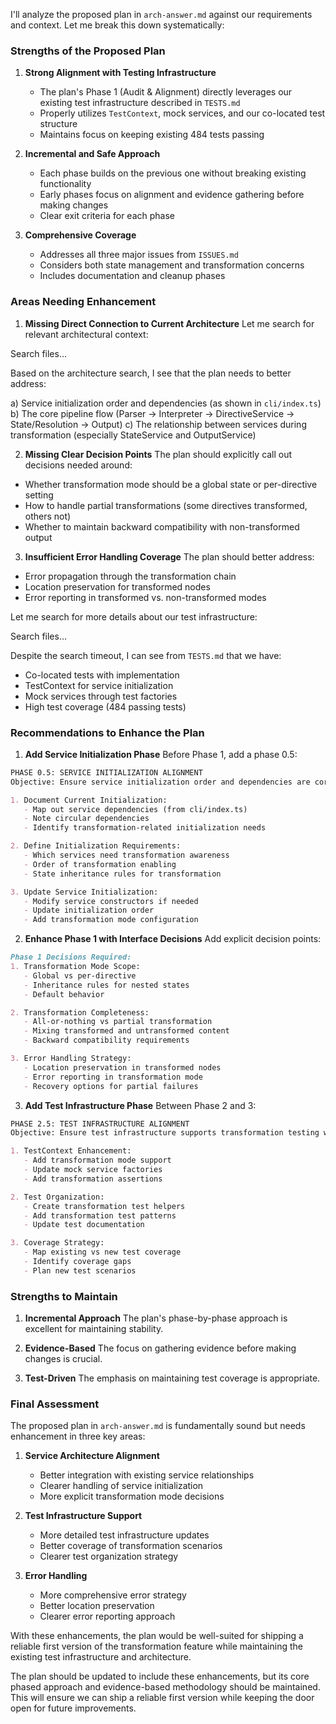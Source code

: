 I'll analyze the proposed plan in `arch-answer.md` against our requirements and context. Let me break this down systematically:

### Strengths of the Proposed Plan

1. **Strong Alignment with Testing Infrastructure**
   - The plan's Phase 1 (Audit & Alignment) directly leverages our existing test infrastructure described in `TESTS.md`
   - Properly utilizes `TestContext`, mock services, and our co-located test structure
   - Maintains focus on keeping existing 484 tests passing

2. **Incremental and Safe Approach**
   - Each phase builds on the previous one without breaking existing functionality
   - Early phases focus on alignment and evidence gathering before making changes
   - Clear exit criteria for each phase

3. **Comprehensive Coverage**
   - Addresses all three major issues from `ISSUES.md`
   - Considers both state management and transformation concerns
   - Includes documentation and cleanup phases

### Areas Needing Enhancement

1. **Missing Direct Connection to Current Architecture**
Let me search for relevant architectural context:

Search files...


Based on the architecture search, I see that the plan needs to better address:

a) Service initialization order and dependencies (as shown in `cli/index.ts`)
b) The core pipeline flow (Parser -> Interpreter -> DirectiveService -> State/Resolution -> Output)
c) The relationship between services during transformation (especially StateService and OutputService)

2. **Missing Clear Decision Points**
The plan should explicitly call out decisions needed around:
- Whether transformation mode should be a global state or per-directive setting
- How to handle partial transformations (some directives transformed, others not)
- Whether to maintain backward compatibility with non-transformed output

3. **Insufficient Error Handling Coverage**
The plan should better address:
- Error propagation through the transformation chain
- Location preservation for transformed nodes
- Error reporting in transformed vs. non-transformed modes

Let me search for more details about our test infrastructure:

Search files...


Despite the search timeout, I can see from `TESTS.md` that we have:
- Co-located tests with implementation
- TestContext for service initialization
- Mock services through test factories
- High test coverage (484 passing tests)

### Recommendations to Enhance the Plan

1. **Add Service Initialization Phase**
Before Phase 1, add a phase 0.5:
```markdown
PHASE 0.5: SERVICE INITIALIZATION ALIGNMENT
Objective: Ensure service initialization order and dependencies are correct for transformation support.

1. Document Current Initialization:
   - Map out service dependencies (from cli/index.ts)
   - Note circular dependencies
   - Identify transformation-related initialization needs

2. Define Initialization Requirements:
   - Which services need transformation awareness
   - Order of transformation enabling
   - State inheritance rules for transformation

3. Update Service Initialization:
   - Modify service constructors if needed
   - Update initialization order
   - Add transformation mode configuration
```

2. **Enhance Phase 1 with Interface Decisions**
Add explicit decision points:
```markdown
Phase 1 Decisions Required:
1. Transformation Mode Scope:
   - Global vs per-directive
   - Inheritance rules for nested states
   - Default behavior

2. Transformation Completeness:
   - All-or-nothing vs partial transformation
   - Mixing transformed and untransformed content
   - Backward compatibility requirements

3. Error Handling Strategy:
   - Location preservation in transformed nodes
   - Error reporting in transformation mode
   - Recovery options for partial failures
```

3. **Add Test Infrastructure Phase**
Between Phase 2 and 3:
```markdown
PHASE 2.5: TEST INFRASTRUCTURE ALIGNMENT
Objective: Ensure test infrastructure supports transformation testing without breaking existing tests.

1. TestContext Enhancement:
   - Add transformation mode support
   - Update mock service factories
   - Add transformation assertions

2. Test Organization:
   - Create transformation test helpers
   - Add transformation test patterns
   - Update test documentation

3. Coverage Strategy:
   - Map existing vs new test coverage
   - Identify coverage gaps
   - Plan new test scenarios
```

### Strengths to Maintain

1. **Incremental Approach**
The plan's phase-by-phase approach is excellent for maintaining stability.

2. **Evidence-Based**
The focus on gathering evidence before making changes is crucial.

3. **Test-Driven**
The emphasis on maintaining test coverage is appropriate.

### Final Assessment

The proposed plan in `arch-answer.md` is fundamentally sound but needs enhancement in three key areas:

1. **Service Architecture Alignment**
   - Better integration with existing service relationships
   - Clearer handling of service initialization
   - More explicit transformation mode decisions

2. **Test Infrastructure Support**
   - More detailed test infrastructure updates
   - Better coverage of transformation scenarios
   - Clearer test organization strategy

3. **Error Handling**
   - More comprehensive error strategy
   - Better location preservation
   - Clearer error reporting approach

With these enhancements, the plan would be well-suited for shipping a reliable first version of the transformation feature while maintaining the existing test infrastructure and architecture.

The plan should be updated to include these enhancements, but its core phased approach and evidence-based methodology should be maintained. This will ensure we can ship a reliable first version while keeping the door open for future improvements.
